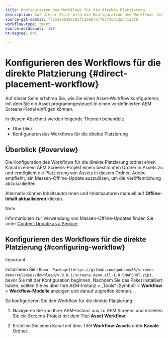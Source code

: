 ```yaml
---
title: Konfigurieren des Workflows für die direkte Platzierung
description: Auf dieser Seite wird die Konfiguration des Workflows für die direkte Platzierung beschrieben.
source-git-commit: f7653d8b386c02f510eb7a770cf3cdc22c41a5fb
workflow-type: tm+mt
source-wordcount: '189'
ht-degree: 94%

---
```



# Konfigurieren des Workflows für die direkte Platzierung {#direct-placement-workflow}

Auf dieser Seite erfahren Sie, wie Sie einen Asset-Workflow konfigurieren, mit dem Sie ein Asset programmgesteuert in einen vordefinierten AEM Screens-Kanal einfügen können.

In diesem Abschnitt werden folgende Themen behandelt:

* Überblick
* Konfigurieren des Workflows für die direkte Platzierung

## Überblick {#overview}

Die Konfiguration des Workflows für die direkte Platzierung ordnet einen Kanal in einem AEM Screens-Projekt einem bestimmten Ordner in Assets zu und ermöglicht die Platzierung von Assets in diesem Ordner. Adobe empfiehlt, ein Massen-Offline-Update auszulösen, um die Veröffentlichung abzuschließen.

Alternativ können Inhaltsautorinnen und Inhaltsautoren manuell auf **Offline-Inhalt aktualisieren** klicken.

>[!NOTE]
>
>Informationen zur Verwendung von Massen-Offline-Updates finden Sie unter [Content-Update as a Service](/help/user-guide/content-update-as-a-service.md).

## Konfigurieren des Workflows für die direkte Platzierung {#configuring-workflow}

>[!IMPORTANT]
>
>Installieren Sie `[Demo  Package](https://github.com/godanny86/screens-demo/releases/download/v.0.0.1/screens-demo.all-1.0-SNAPSHOT.zip)`, bevor Sie mit der Konfiguration beginnen. Nachdem Sie das Paket installiert haben, sollten Sie es über Ihre AEM-Instanz > „Tools“ (Symbol) > **Workflow** > **Workflow-Modelle** anzeigen und darauf zugreifen können.

So konfigurieren Sie den Workflow für die direkte Platzierung:

1. Navigieren Sie von Ihrer AEM-Instanz aus zu AEM Screens und erstellen Sie ein Screens-Projekt mit dem Titel **Asset Workflow**.

1. Erstellen Sie einen Kanal mit dem Titel **Workflow-Assets** unter **Kanäle** Ordner.

